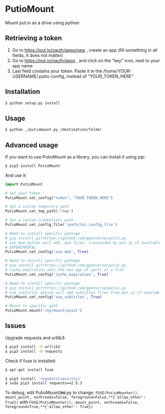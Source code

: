 # PutioMount
Mount put.io as a drive using python

## Retrieving a token
1) Go to https://put.io/oauth/apps/new , create an app (fill something in all fields, it does not matter)
2) Go to https://put.io/oauth/apps , and click on the "key" icon, next to your app name
3) Last field contains your token. Paste it in the /home/YOUR-USERNAME/.putio-config, instead of "YOUR_TOKEN_HERE"

## Installation
```bash
$ python setup.py install
```

## Usage
```bash
$ python ./putiomount.py /destination/folder
```

## Advanced usage
If you want to use PutioMount as a library, you can install it using pip:
```bash
$ pip3 install PutioMount
```

And use it:
```python
import PutioMount

# Set your token
PutioMount.set_config("token", "YOUR_TOKEN_HERE")

# Set a custom temporary path
PutioMount.set_tmp_path('/tmp')

# Set a custom credentials path
PutioMount.set_config_file('/path/to/.config_file')

# Need to install specific package
# pip install git+https://github.com/gpenverne/putio.py
# use_mp4 option will add .mp4 files, transcoded by put.io if available
# EXPERIMENTAL
PutioMount.set_config('use_mp4', True)

# Need to install specific package
# pip install git+https://github.com/gpenverne/putio.py
# cache_expiration sets the max age of parts of a file
PutioMount.set_config('cache_expiration', True)

# Need to install specific package
# pip install git+https://github.com/gpenverne/putio.py
# use_subtitles option will add subtitles files from put.io if available
PutioMount.set_config('use_subtitles', True)

# Mount to specific path
PutioMount.mount('/my/mount/point')
```

## Issues
Upgrade requests and urllib3:
```bash
$ pip3 install -U urllib3
$ pip3 install -U requests
```

Check if fuse is installed:
```bash
$ apt-get install fuse
```

```bash
$ pip3 install 'requests[security]'
$ sudo pip3 install requests==2.5.3
```

To debug, edit PutioMount/__ini__.py to change:
`FUSE(PutioMounter(), mount_point, nothreads=False, foreground=False,**{'allow_other': True})`
with
`FUSE(PutioMounter(), mount_point, nothreads=False, foreground=True,**{'allow_other': True})`
